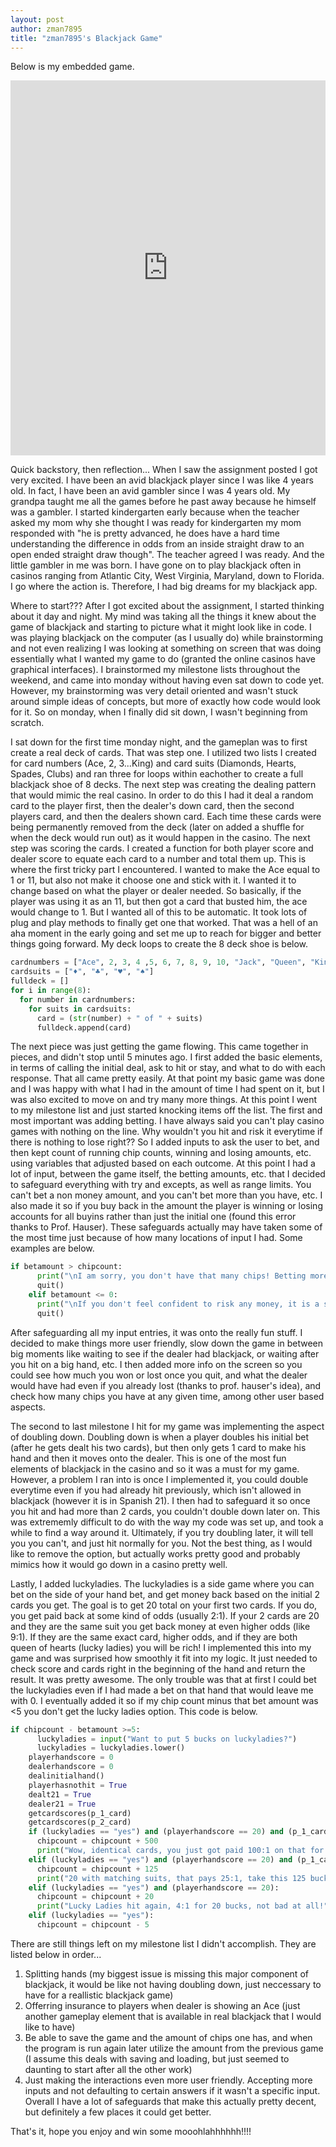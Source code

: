 ```yaml
---
layout: post
author: zman7895
title: "zman7895's Blackjack Game"
---
```


 Below is my embedded game.
 
 <iframe src="https://trinket.io/embed/python3/099bbc9293" width="100%" height="600" frameborder="0" marginwidth="0" marginheight="0" allowfullscreen></iframe>
 
 Quick backstory, then reflection...
When I saw the assignment posted I got very excited. I have been an avid blackjack player since I was like 4 years old. In fact, I have been an avid gambler since I was 4 years old. My grandpa taught me all the games before he past away because he himself was a gambler. I started kindergarten early because when the teacher asked my mom why she thought I was ready for kindergarten my mom responded with "he is pretty advanced, he does have a hard time understanding the difference in odds from an inside straight draw to an open ended straight draw though". The teacher agreed I was ready. And the little gambler in me was born. I have gone on to play blackjack often in casinos ranging from Atlantic City, West Virginia, Maryland, down to Florida. I go where the action is. Therefore, I had big dreams for my blackjack app.


Where to start??? After I got excited about the assignment, I started thinking about it day and night. My mind was taking all the things it knew about the game of blackjack and starting to picture what it might look like in code. I was playing blackjack on the computer (as I usually do) while brainstorming and not even realizing I was looking at something on screen that was doing essentially what I wanted my game to do (granted the online casinos have graphical interfaces). I brainstormed my milestone lists throughout the weekend, and came into monday without having even sat down to code yet. However, my brainstorming was very detail oriented and wasn't stuck around simple ideas of concepts, but more of exactly how code would look for it. So on monday, when I finally did sit down, I wasn't beginning from scratch.


I sat down for the first time monday night, and the gameplan was to first create a real deck of cards. That was step one. I utilized two lists I created for card numbers (Ace, 2, 3...King) and card suits (Diamonds, Hearts, Spades, Clubs) and ran three for loops within eachother to create a full blackjack shoe of 8 decks. The next step was creating the dealing pattern that would mimic the real casino. In order to do this I had it deal a random card to the player first, then the dealer's down card, then the second players card, and then the dealers shown card. Each time these cards were being permanently removed from the deck (later on added a shuffle for when the deck would run out) as it would happen in the casino. The next step was scoring the cards. I created a function for both player score and dealer score to equate each card to a number and total them up. This is where the first tricky part I encountered. I wanted to make the Ace equal to 1 or 11, but also not make it choose one and stick with it. I wanted it to change based on what the player or dealer needed. So basically, if the player was using it as an 11, but then got a card that busted him, the ace would change to 1. But I wanted all of this to be automatic. It took lots of plug and play methods to finally get one that worked. That was a hell of an aha moment in the early going and set me up to reach for bigger and better things going forward. My deck loops to create the 8 deck shoe is below.

```python
cardnumbers = ["Ace", 2, 3, 4 ,5, 6, 7, 8, 9, 10, "Jack", "Queen", "King"]
cardsuits = ["♦", "♣", "♥", "♠"]
fulldeck = []
for i in range(8): 
  for number in cardnumbers:
    for suits in cardsuits:
      card = (str(number) + " of " + suits)
      fulldeck.append(card)
```


The next piece was just getting the game flowing. This came together in pieces, and didn't stop until 5 minutes ago. I first added the basic elements, in terms of calling the initial deal, ask to hit or stay, and what to do with each response. That all came pretty easily. At that point my basic game was done and I was happy with what I had in the amount of time I had spent on it, but I was also excited to move on and try many more things. At this point I went to my milestone list and just started knocking items off the list. The first and most important was adding betting. I have always said you can't play casino games with nothing on the line. Why wouldn't you hit and risk it everytime if there is nothing to lose right?? So I added inputs to ask the user to bet, and then kept count of running chip counts, winning and losing amounts, etc. using variables that adjusted based on each outcome. At this point I had a lot of input, between the game itself, the betting amounts, etc. that I decided to safeguard everything with try and excepts, as well as range limits. You can't bet a non money amount, and you can't bet more than you have, etc. I also made it so if you buy back in the amount the player is winning or losing accounts for all buyins rather than just the initial one (found this error thanks to Prof. Hauser). These safeguards actually may have taken some of the most time just because of how many locations of input I had. Some examples are below. 

```python
if betamount > chipcount:
      print("\nI am sorry, you don't have that many chips! Betting more than you have is a sign of gambling issues. I am going to have to ask you to step away from the table.")
      quit()  
    elif betamount <= 0:
      print("\nIf you don't feel confident to risk any money, it is a sign you should stop gambling all together. Come back later!")
      quit()
```


After safeguarding all my input entries, it was onto the really fun stuff. I decided to make things more user friendly, slow down the game in between big moments like waiting to see if the dealer had blackjack, or waiting after you hit on a big hand, etc. I then added more info on the screen so you could see how much you won or lost once you quit, and what the dealer would have had even if you already lost (thanks to prof. hauser's idea), and check how many chips you have at any given time, among other user based aspects. 


The second to last milestone I hit for my game was implementing the aspect of doubling down. Doubling down is when a player doubles his initial bet (after he gets dealt his two cards), but then only gets 1 card to make his hand and then it moves onto the dealer. This is one of the most fun elements of blackjack in the casino and so it was a must for my game. However, a problem I ran into is once I implemented it, you could double everytime even if you had already hit previously, which isn't allowed in blackjack (however it is in Spanish 21). I then had to safeguard it so once you hit and had more than 2 cards, you couldn't double down later on. This was extrememly difficult to do with the way my code was set up, and took a while to find a way around it. Ultimately, if you try doubling later, it will tell you you can't, and just hit normally for you. Not the best thing, as I would like to remove the option, but actually works pretty good and probably mimics how it would go down in a casino pretty well.


Lastly, I added luckyladies. The luckyladies is a side game where you can bet on the side of your hand bet, and get money back based on the initial 2 cards you get. The goal is to get 20 total on your first two cards. If you do, you get paid back at some kind of odds (usually 2:1). If your 2 cards are 20 and they are the same suit you get back money at even higher odds (like 9:1). If they are the same exact card, higher odds, and if they are both queen of hearts (lucky ladies) you will be rich! I implemented this into my game and was surprised how smoothly it fit into my logic. It just needed to check score and cards right in the beginning of the hand and return the result. It was pretty awesome. The only trouble was that at first I could bet the luckyladies even if I had made a bet on that hand that would leave me with 0. I eventually added it so if my chip count minus that bet amount was <5 you don't get the lucky ladies option. This code is below.

```python
if chipcount - betamount >=5:
      luckyladies = input("Want to put 5 bucks on luckyladies?")
      luckyladies = luckyladies.lower()
    playerhandscore = 0
    dealerhandscore = 0
    dealinitialhand()
    playerhasnothit = True
    dealt21 = True
    dealer21 = True
    getcardscores(p_1_card)
    getcardscores(p_2_card)
    if (luckyladies == "yes") and (playerhandscore == 20) and (p_1_card == p_2_card):
      chipcount = chipcount + 500
      print("Wow, identical cards, you just got paid 100:1 on that for 500 bucks!")
    elif (luckyladies == "yes") and (playerhandscore == 20) and (p_1_card[-1] == p_2_card[-1]):
      chipcount = chipcount + 125
      print("20 with matching suits, that pays 25:1, take this 125 bucks you lucky lady!")
    elif (luckyladies == "yes") and (playerhandscore == 20):
      chipcount = chipcount + 20
      print("Lucky Ladies hit again, 4:1 for 20 bucks, not bad at all!")
    elif (luckyladies == "yes"):
      chipcount = chipcount - 5
```
 
There are still things left on my milestone list I didn't accomplish. They are listed below in order...

1) Splitting hands (my biggest issue is missing this major component of blackjack, it would be like not having doubling down, just neccessary to have for a reallistic blackjack game)
2) Offerring insurance to players when dealer is showing an Ace (just another gameplay element that is available in real blackjack that I would like to have)
3) Be able to save the game and the amount of chips one has, and when the program is run again later utilize the amount from the previous game (I assume this deals with saving and loading, but just seemed to daunting to start after all the other work)
4) Just making the interactions even more user friendly. Accepting more inputs and not defaulting to certain answers if it wasn't a specific input. Overall I have a lot of safeguards that make this actually pretty decent, but definitely a few places it could get better.


That's it, hope you enjoy and win some mooohlahhhhhh!!!!
 
